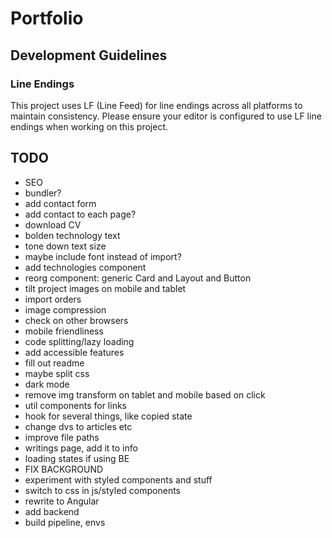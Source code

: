 # Portfolio

## Development Guidelines

### Line Endings
This project uses LF (Line Feed) for line endings across all platforms to maintain consistency. 
Please ensure your editor is configured to use LF line endings when working on this project.

## TODO

- SEO
- bundler?
- add contact form
- add contact to each page?
- download CV
- bolden technology text
- tone down text size
- maybe include font instead of import?
- add technologies component
- reorg component: generic Card and Layout and Button
- tilt project images on mobile and tablet
- import orders
- image compression
- check on other browsers
- mobile friendliness
- code splitting/lazy loading
- add accessible features
- fill out readme
- maybe split css
- dark mode
- remove img transform on tablet and mobile based on click
- util components for links
- hook for several things, like copied state
- change dvs to articles etc
- improve file paths
- writings page, add it to info
- loading states if using BE
- FIX BACKGROUND
- experiment with styled components and stuff
- switch to css in js/styled components
- rewrite to Angular
- add backend
- build pipeline, envs
